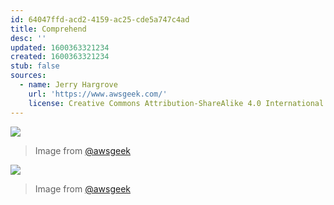 ```yaml
---
id: 64047ffd-acd2-4159-ac25-cde5a747c4ad
title: Comprehend
desc: ''
updated: 1600363321234
created: 1600363321234
stub: false
sources:
  - name: Jerry Hargrove
    url: 'https://www.awsgeek.com/'
    license: Creative Commons Attribution-ShareAlike 4.0 International License
---
```

![](/assets/images/Amazon-Comprehend_en.jpg)
> Image from [@awsgeek](https://www.awsgeek.com/Amazon-Comprehend/)


![](/assets/images/Amazon-Comprehend_en.jpg)
> Image from [@awsgeek](https://www.awsgeek.com/Amazon-Comprehend/)
